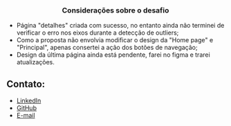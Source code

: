 

<h3 align="center"> Considerações sobre o desafio</h3>


- Página "detalhes" criada com sucesso, no entanto ainda não terminei de verificar o erro nos eixos durante a detecção de outliers;
- Como a proposta não envolvia modificar o design da "Home page" e "Principal", apenas consertei a ação dos botões de navegação;
- Design da última página ainda está pendente, farei no figma e trarei atualizações.


## Contato:

*   [LinkedIn](https://www.linkedin.com/in/leonardor99/)
*   [GitHub](https://github.com/ldemmz/)
*   [E-mail](mailto:leonardor99@outlook.com)
